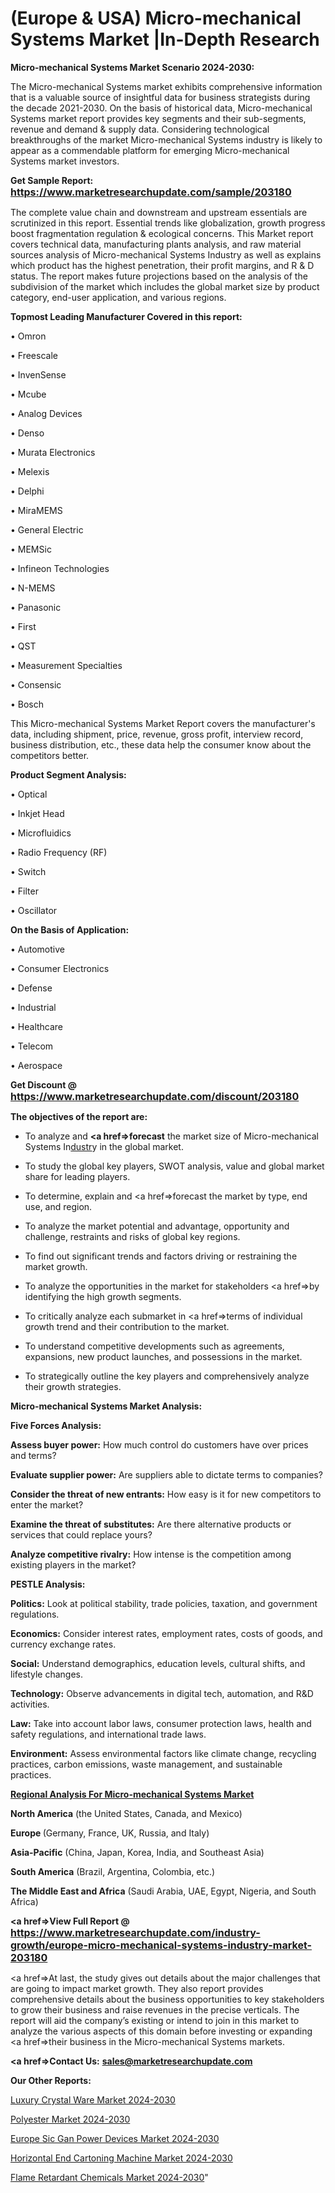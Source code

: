 # (Europe & USA) Micro-mechanical Systems Market |In-Depth Research

<strong>Micro-mechanical Systems Market Scenario 2024-2030:</strong>

The Micro-mechanical Systems market exhibits comprehensive information that is a valuable source of insightful data for business strategists during the decade 2021-2030. On the basis of historical data, Micro-mechanical Systems market report provides key segments and their sub-segments, revenue and demand &amp; supply data. Considering technological breakthroughs of the market Micro-mechanical Systems industry is likely to appear as a commendable platform for emerging Micro-mechanical Systems market investors.

<strong>Get Sample Report: <a href=https://www.marketresearchupdate.com/sample/203180><font size=3 color=#0000ff>https://www.marketresearchupdate.com/sample/203180</font></a></strong>

The complete value chain and downstream and upstream essentials are scrutinized in this report. Essential trends like globalization, growth progress boost fragmentation regulation &amp; ecological concerns. This Market report covers technical data, manufacturing plants analysis, and raw material sources analysis of Micro-mechanical Systems Industry as well as explains which product has the highest penetration, their profit margins, and R & D status. The report makes future projections based on the analysis of the subdivision of the market which includes the global market size by product category, end-user application, and various regions.

<strong>Topmost Leading Manufacturer Covered in this report:</strong>

• Omron

• Freescale

• InvenSense

• Mcube

• Analog Devices

• Denso

• Murata Electronics

• Melexis

• Delphi

• MiraMEMS

• General Electric

• MEMSic

• Infineon Technologies

• N-MEMS

• Panasonic

• First

• QST

• Measurement Specialties

• Consensic

• Bosch

This Micro-mechanical Systems Market Report covers the manufacturer's data, including shipment, price, revenue, gross profit, interview record, business distribution, etc., these data help the consumer know about the competitors better.

<strong>Product Segment Analysis: </strong>

• Optical

• Inkjet Head

• Microfluidics

• Radio Frequency (RF)

• Switch

• Filter

• Oscillator

<strong>On the Basis of Application:</strong>

• Automotive

• Consumer Electronics

• Defense

• Industrial

• Healthcare

• Telecom

• Aerospace

<strong>Get Discount @ <a href=https://www.marketresearchupdate.com/discount/203180><font size=3 color=#0000ff>https://www.marketresearchupdate.com/discount/203180</font></a></strong>

<strong><b>The objectives of the report are:</b></strong>

- To analyze and <strong><a href=><strong>forecast</strong></a></strong> the market size of Micro-mechanical Systems In<a href=ASDF991299>dustr</a>y in the global market.

- To study the global key players, SWOT analysis, value and global market share for leading players.

- To determine, explain and <a href=>forecast</a> the market by type, end use, and region.

- To analyze the market potential and advantage, opportunity and challenge, restraints and risks of global key regions.

- To find out significant trends and factors driving or restraining the market growth.

- To analyze the opportunities in the market for stakeholders <a href=>by</a> identifying the high growth segments.

- To critically analyze each submarket in <a href=>terms</a> of individual growth trend and their contribution to the market.

- To understand competitive developments such as agreements, expansions, new product launches, and possessions in the market.

- To strategically outline the key players and comprehensively analyze their growth strategies.

<strong>Micro-mechanical Systems Market Analysis:</strong>

<strong>Five Forces Analysis:</strong>

<strong>Assess buyer power:</strong> How much control do customers have over prices and terms?

<strong>Evaluate supplier power:</strong> Are suppliers able to dictate terms to companies?

<strong>Consider the threat of new entrants:</strong> How easy is it for new competitors to enter the market?

<strong>Examine the threat of substitutes:</strong> Are there alternative products or services that could replace yours?

<strong>Analyze competitive rivalry:</strong> How intense is the competition among existing players in the market?

<strong>PESTLE Analysis:</strong>

<strong>Politics:</strong> Look at political stability, trade policies, taxation, and government regulations.

<strong>Economics:</strong> Consider interest rates, employment rates, costs of goods, and currency exchange rates.

<strong>Social:</strong> Understand demographics, education levels, cultural shifts, and lifestyle changes.

<strong>Technology:</strong> Observe advancements in digital tech, automation, and R&D activities.

<strong>Law:</strong> Take into account labor laws, consumer protection laws, health and safety regulations, and international trade laws.

<strong>Environment:</strong> Assess environmental factors like climate change, recycling practices, carbon emissions, waste management, and sustainable practices.

<strong><u><b>Regional Analysis For Micro-mechanical Systems Market</b></u></strong>

<strong><b>North America</b></strong> (the United States, Canada, and Mexico)

<strong><b>Europe </b></strong>(Germany, France, UK, Russia, and Italy)

<strong><b>Asia-Pacific</b></strong> (China, Japan, Korea, India, and Southeast Asia)

<strong><b>South America</b></strong> (Brazil, Argentina, Colombia, etc.)

<strong><b>The Middle East and Africa</b></strong> (Saudi Arabia, UAE, Egypt, Nigeria, and South Africa)

<strong><a href=>View Full Report</a> @ <a href=https://www.marketresearchupdate.com/industry-growth/europe-micro-mechanical-systems-industry-market-203180><font size=3 color=#0000ff>https://www.marketresearchupdate.com/industry-growth/europe-micro-mechanical-systems-industry-market-203180</font></a></strong>

<a href=>At last,</a> the study gives out details about the major challenges that are going to impact market growth. They also report provides comprehensive details about the business opportunities to key stakeholders to grow their business and raise revenues in the precise verticals. The report will aid the company’s existing or intend to join in this market to analyze the various aspects of this domain before investing or expanding <a href=>their</a> business in the Micro-mechanical Systems markets.

<strong><a href=>Contact Us:</a></strong>
<strong>sales@marketresearchupdate.com</strong>

<strong>Our Other Reports:</strong>

<a href=https://www.linkedin.com/pulse/luxury-crystal-ware-market-industry-analysis>Luxury Crystal Ware Market 2024-2030</a>

<a href=https://www.linkedin.com/pulse/polyester-market-size-trends-consumption-future>Polyester Market 2024-2030</a>

<a href=https://www.linkedin.com/pulse/europe-sic-gan-power-devices-market-analysis>Europe Sic Gan Power Devices Market 2024-2030</a>

<a href=https://www.linkedin.com/pulse/horizontal-end-cartoning-machine-market-s4gzf/>Horizontal End Cartoning Machine Market 2024-2030</a>

<a href=https://medium.com/@200014aishwarya/flame-retardant-chemicals-market-2023-2030-new-study-report-on-upcoming-trends-company-i-118c7a1058a6>Flame Retardant Chemicals Market 2024-2030</a>"
